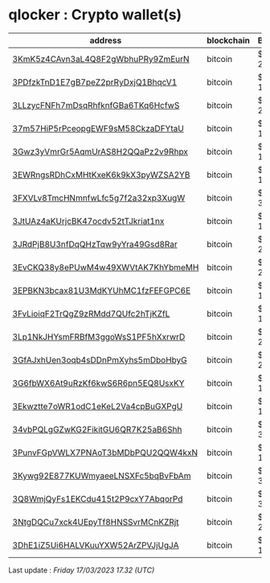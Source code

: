# qlocker : Crypto wallet(s)

| address | blockchain | Balance |
|---|---|---|
| [3KmK5z4CAvn3aL4Q8F2gWbhuPRy9ZmEurN](https://www.blockchain.com/explorer/addresses/btc/3KmK5z4CAvn3aL4Q8F2gWbhuPRy9ZmEurN) | bitcoin | $ 26961 |
| [3PDfzkTnD1E7gB7peZ2prRyDxjQ1BhqcV1](https://www.blockchain.com/explorer/addresses/btc/3PDfzkTnD1E7gB7peZ2prRyDxjQ1BhqcV1) | bitcoin | $ 18044 |
| [3LLzycFNFh7mDsqRhfknfGBa6TKq6HcfwS](https://www.blockchain.com/explorer/addresses/btc/3LLzycFNFh7mDsqRhfknfGBa6TKq6HcfwS) | bitcoin | $ 22483 |
| [37m57HiP5rPceopgEWF9sM58CkzaDFYtaU](https://www.blockchain.com/explorer/addresses/btc/37m57HiP5rPceopgEWF9sM58CkzaDFYtaU) | bitcoin | $ 15201 |
| [3Gwz3yVmrGr5AqmUrAS8H2QQaPz2v9Rhpx](https://www.blockchain.com/explorer/addresses/btc/3Gwz3yVmrGr5AqmUrAS8H2QQaPz2v9Rhpx) | bitcoin | $ 14375 |
| [3EWRngsRDhCxMHtKxeK6k9kX3pyWZSA2YB](https://www.blockchain.com/explorer/addresses/btc/3EWRngsRDhCxMHtKxeK6k9kX3pyWZSA2YB) | bitcoin | $ 14975 |
| [3FXVLv8TmcHNmnfwLfc5g7f2a32xp3XugW](https://www.blockchain.com/explorer/addresses/btc/3FXVLv8TmcHNmnfwLfc5g7f2a32xp3XugW) | bitcoin | $ 31358 |
| [3JtUAz4aKUrjcBK47ocdv52tTJkriat1nx](https://www.blockchain.com/explorer/addresses/btc/3JtUAz4aKUrjcBK47ocdv52tTJkriat1nx) | bitcoin | $ 13834 |
| [3JRdPjB8U3nfDqQHzTqw9yYra49Gsd8Rar](https://www.blockchain.com/explorer/addresses/btc/3JRdPjB8U3nfDqQHzTqw9yYra49Gsd8Rar) | bitcoin | $ 29892 |
| [3EvCKQ38y8ePUwM4w49XWVtAK7KhYbmeMH](https://www.blockchain.com/explorer/addresses/btc/3EvCKQ38y8ePUwM4w49XWVtAK7KhYbmeMH) | bitcoin | $ 24193 |
| [3EPBKN3bcax81U3MdKYUhMC1fzFEFGPC6E](https://www.blockchain.com/explorer/addresses/btc/3EPBKN3bcax81U3MdKYUhMC1fzFEFGPC6E) | bitcoin | $ 14800 |
| [3FvLioiqF2TrQgZ9zRMdd7QUfc2hTjKZfL](https://www.blockchain.com/explorer/addresses/btc/3FvLioiqF2TrQgZ9zRMdd7QUfc2hTjKZfL) | bitcoin | $ 10508 |
| [3Lp1NkJHYsmFRBfM3ggoWsS1PF5hXxrwrD](https://www.blockchain.com/explorer/addresses/btc/3Lp1NkJHYsmFRBfM3ggoWsS1PF5hXxrwrD) | bitcoin | $ 26524 |
| [3GfAJxhUen3oqb4sDDnPmXyhs5mDboHbyG](https://www.blockchain.com/explorer/addresses/btc/3GfAJxhUen3oqb4sDDnPmXyhs5mDboHbyG) | bitcoin | $ 29760 |
| [3G6fbWX6At9uRzKf6kwS6R6pn5EQ8UsxKY](https://www.blockchain.com/explorer/addresses/btc/3G6fbWX6At9uRzKf6kwS6R6pn5EQ8UsxKY) | bitcoin | $ 16603 |
| [3Ekwztte7oWR1odC1eKeL2Va4cpBuGXPgU](https://www.blockchain.com/explorer/addresses/btc/3Ekwztte7oWR1odC1eKeL2Va4cpBuGXPgU) | bitcoin | $ 15266 |
| [34vbPQLgGZwKG2FikitGU6QR7K25aB6Shh](https://www.blockchain.com/explorer/addresses/btc/34vbPQLgGZwKG2FikitGU6QR7K25aB6Shh) | bitcoin | $ 38439 |
| [3PunvFGpVWLX7PNAoT3bMDbPQU2QQW4kxN](https://www.blockchain.com/explorer/addresses/btc/3PunvFGpVWLX7PNAoT3bMDbPQU2QQW4kxN) | bitcoin | $ 13613 |
| [3Kywg92E877KUWmyaeeLNSXFc5bqBvFbAm](https://www.blockchain.com/explorer/addresses/btc/3Kywg92E877KUWmyaeeLNSXFc5bqBvFbAm) | bitcoin | $ 32651 |
| [3Q8WmjQyFs1EKCdu415t2P9cxY7AbqorPd](https://www.blockchain.com/explorer/addresses/btc/3Q8WmjQyFs1EKCdu415t2P9cxY7AbqorPd) | bitcoin | $ 30743 |
| [3NtgDQCu7xck4UEpyTf8HNSSvrMCnKZRjt](https://www.blockchain.com/explorer/addresses/btc/3NtgDQCu7xck4UEpyTf8HNSSvrMCnKZRjt) | bitcoin | $ 21144 |
| [3DhE1iZ5Ui6HALVKuuYXW52ArZPVJjUgJA](https://www.blockchain.com/explorer/addresses/btc/3DhE1iZ5Ui6HALVKuuYXW52ArZPVJjUgJA) | bitcoin | $ 16835 |

Last update : _Friday 17/03/2023 17.32 (UTC)_


